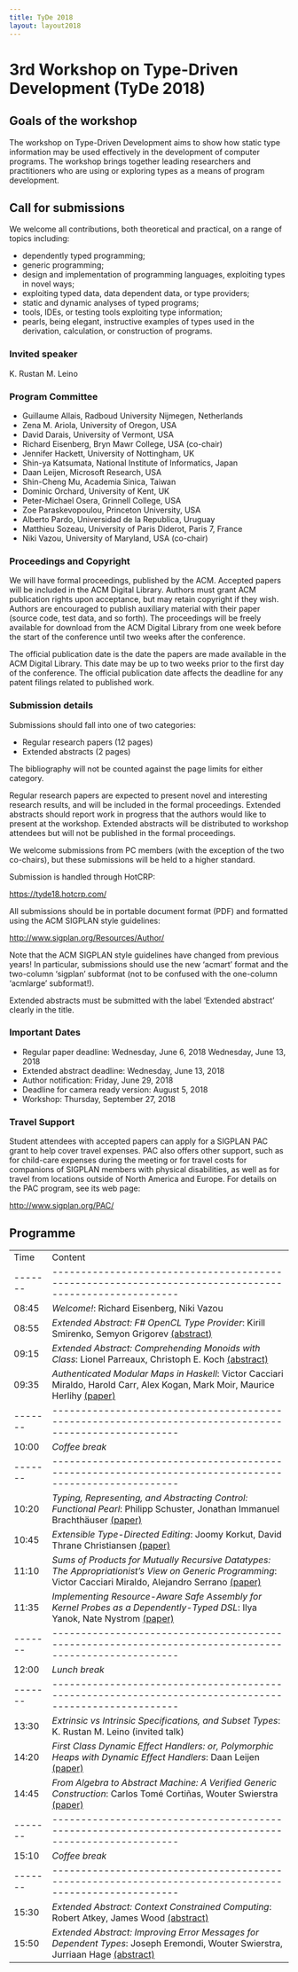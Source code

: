 ```yaml
---
title: TyDe 2018
layout: layout2018
---
```


# 3rd Workshop on Type-Driven Development (TyDe 2018)

## Goals of the workshop

The workshop on Type-Driven Development aims to show how static type
information may be used effectively in the development of computer programs.
The workshop brings together leading researchers and practitioners who are
using or exploring types as a means of program development.

## Call for submissions

We welcome all contributions, both theoretical and practical, on a range of
topics including:

- dependently typed programming;
- generic programming;
- design and implementation of programming languages, exploiting types in novel ways;
- exploiting typed data, data dependent data, or type providers;
- static and dynamic analyses of typed programs;
- tools, IDEs, or testing tools exploiting type information;
- pearls, being elegant, instructive examples of types used in the derivation, calculation, or construction of programs.

### Invited speaker

K. Rustan M. Leino

### Program Committee

- Guillaume Allais, Radboud University Nijmegen, Netherlands
- Zena M. Ariola, University of Oregon, USA
- David Darais, University of Vermont, USA
- Richard Eisenberg, Bryn Mawr College, USA (co-chair)
- Jennifer Hackett, University of Nottingham, UK
- Shin-ya Katsumata, National Institute of Informatics, Japan
- Daan Leijen, Microsoft Research, USA
- Shin-Cheng Mu, Academia Sinica, Taiwan
- Dominic Orchard, University of Kent, UK
- Peter-Michael Osera, Grinnell College, USA
- Zoe Paraskevopoulou, Princeton University, USA
- Alberto Pardo, Universidad de la Republica, Uruguay
- Matthieu Sozeau, University of Paris Diderot, Paris 7, France
- Niki Vazou, University of Maryland, USA (co-chair)

### Proceedings and Copyright

We will have formal proceedings, published by the ACM. Accepted papers will be
included in the ACM Digital Library. Authors must grant ACM publication rights
upon acceptance, but may retain copyright if they wish. Authors are encouraged
to publish auxiliary material with their paper (source code, test data, and so
forth). The proceedings will be freely available for download from the ACM
Digital Library from one week before the start of the conference until two
weeks after the conference.

The official publication date is the date the papers are made available in the
ACM Digital Library. This date may be up to two weeks prior to the first day of
the conference. The official publication date affects the deadline for any
patent filings related to published work.

### Submission details

Submissions should fall into one of two categories:

- Regular research papers (12 pages)
- Extended abstracts (2 pages)

The bibliography will not be counted against the page limits for either
category.

Regular research papers are expected to present novel and interesting research
results, and will be included in the formal proceedings. Extended abstracts
should report work in progress that the authors would like to present at the
workshop. Extended abstracts will be distributed to workshop attendees but will
not be published in the formal proceedings.

We welcome submissions from PC members (with the exception of the two
co-chairs), but these submissions will be held to a higher standard.

Submission is handled through HotCRP:

https://tyde18.hotcrp.com/

All submissions should be in portable document format (PDF) and formatted using
the ACM SIGPLAN style guidelines:

http://www.sigplan.org/Resources/Author/

Note that the ACM SIGPLAN style guidelines have changed from previous years! In
particular, submissions should use the new ‘acmart’ format and the two-column
‘sigplan’ subformat (not to be confused with the one-column ‘acmlarge’
subformat!).

Extended abstracts must be submitted with the label ‘Extended abstract’ clearly
in the title.

### Important Dates

- Regular paper deadline: Wednesday, June 6, 2018 Wednesday, June 13, 2018
- Extended abstract deadline: Wednesday, June 13, 2018
- Author notification: Friday, June 29, 2018
- Deadline for camera ready version: August 5, 2018
- Workshop: Thursday, September 27, 2018

### Travel Support

Student attendees with accepted papers can apply for a SIGPLAN PAC grant to
help cover travel expenses. PAC also offers other support, such as for
child-care expenses during the meeting or for travel costs for companions of
SIGPLAN members with physical disabilities, as well as for travel from
locations outside of North America and Europe. For details on the PAC program,
see its web page:

http://www.sigplan.org/PAC/

## Programme

|       |                                                                                                      |
|-------|------------------------------------------------------------------------------------------------------|
| Time  | Content                                                                                              |
|-------|------------------------------------------------------------------------------------------------------|
| 08:45 | *Welcome!*: Richard Eisenberg, Niki Vazou
| 08:55 | *Extended Abstract: F# OpenCL Type Provider*: Kirill Smirenko, Semyon Grigorev [(abstract)](http://tydeworkshop.org/2018-abstracts/paper1.pdf) |
| 09:15 | *Extended Abstract: Comprehending Monoids with Class*: Lionel Parreaux, Christoph E. Koch [(abstract)](http://tydeworkshop.org/2018-abstracts/paper2.pdf) |
| 09:35 | *Authenticated Modular Maps in Haskell*: Victor Cacciari Miraldo, Harold Carr, Alex Kogan, Mark Moir, Maurice Herlihy [(paper)](https://doi.org/10.1145/3240719.3241790) |
|-------|------------------------------------------------------------------------------------------------------|
| 10:00 | *Coffee break*                                                                                       |
|-------|------------------------------------------------------------------------------------------------------|
| 10:20 | *Typing, Representing, and Abstracting Control: Functional Pearl*: Philipp Schuster, Jonathan Immanuel Brachthäuser [(paper)](https://doi.org/10.1145/3240719.3241788) |
| 10:45 | *Extensible Type-Directed Editing*: Joomy Korkut, David Thrane Christiansen [(paper)](https://doi.org/10.1145/3240719.3241791) |
| 11:10 | *Sums of Products for Mutually Recursive Datatypes: The Appropriationist’s View on Generic Programming*: Victor Cacciari Miraldo, Alejandro Serrano [(paper)](https://doi.org/10.1145/3240719.3241786) |
| 11:35 | *Implementing Resource-Aware Safe Assembly for Kernel Probes as a Dependently-Typed DSL*: Ilya Yanok, Nate Nystrom [(paper)](https://doi.org/10.1145/3240719.3241792) |
|-------|------------------------------------------------------------------------------------------------------|
| 12:00 | *Lunch break*                                                                                        |
|-------|------------------------------------------------------------------------------------------------------|
| 13:30 | *Extrinsic vs Intrinsic Specifications, and Subset Types*: K. Rustan M. Leino (invited talk) |
| 14:20 | *First Class Dynamic Effect Handlers: or, Polymorphic Heaps with Dynamic Effect Handlers*: Daan Leijen [(paper)](https://doi.org/10.1145/3240719.3241789) |
| 14:45 | *From Algebra to Abstract Machine: A Verified Generic Construction*: Carlos Tomé Cortiñas, Wouter Swierstra [(paper)](https://doi.org/10.1145/3240719.3241787) |
|-------|------------------------------------------------------------------------------------------------------|
| 15:10 | *Coffee break*                                                                                       |
|-------|------------------------------------------------------------------------------------------------------|
| 15:30 | *Extended Abstract: Context Constrained Computing*: Robert Atkey, James Wood [(abstract)](http://tydeworkshop.org/2018-abstracts/paper3.pdf) |
| 15:50 | *Extended Abstract: Improving Error Messages for Dependent Types*: Joseph Eremondi, Wouter Swierstra, Jurriaan Hage [(abstract)](http://tydeworkshop.org/2018-abstracts/paper4.pdf) |
